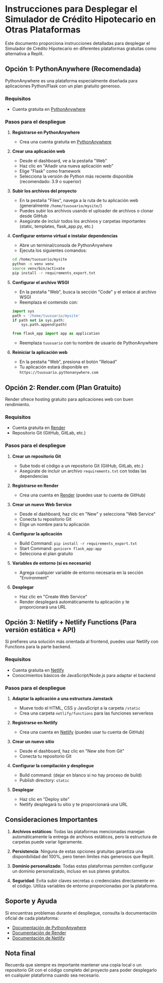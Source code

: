 # Instrucciones para Desplegar el Simulador de Crédito Hipotecario en Otras Plataformas

Este documento proporciona instrucciones detalladas para desplegar el Simulador de Crédito Hipotecario en diferentes plataformas gratuitas como alternativa a Replit.

## Opción 1: PythonAnywhere (Recomendada)

PythonAnywhere es una plataforma especialmente diseñada para aplicaciones Python/Flask con un plan gratuito generoso.

### Requisitos
- Cuenta gratuita en [PythonAnywhere](https://www.pythonanywhere.com/)

### Pasos para el despliegue

1. **Registrarse en PythonAnywhere**
   - Crea una cuenta gratuita en [PythonAnywhere](https://www.pythonanywhere.com/)

2. **Crear una aplicación web**
   - Desde el dashboard, ve a la pestaña "Web"
   - Haz clic en "Añadir una nueva aplicación web"
   - Elige "Flask" como framework
   - Selecciona la versión de Python más reciente disponible (recomendado: 3.9 o superior)

3. **Subir los archivos del proyecto**
   - En la pestaña "Files", navega a la ruta de tu aplicación web (generalmente `/home/tuusuario/mysite/`)
   - Puedes subir los archivos usando el uploader de archivos o clonar desde GitHub
   - Asegúrate de incluir todos los archivos y carpetas importantes (static, templates, flask_app.py, etc.)

4. **Configurar entorno virtual e instalar dependencias**
   - Abre un terminal/consola de PythonAnywhere
   - Ejecuta los siguientes comandos:
   ```bash
   cd /home/tuusuario/mysite
   python -m venv venv
   source venv/bin/activate
   pip install -r requirements_export.txt
   ```

5. **Configurar el archivo WSGI**
   - En la pestaña "Web", busca la sección "Code" y el enlace al archivo WSGI
   - Reemplaza el contenido con:
   ```python
   import sys
   path = '/home/tuusuario/mysite'
   if path not in sys.path:
       sys.path.append(path)
   
   from flask_app import app as application
   ```
   - Reemplaza `tuusuario` con tu nombre de usuario de PythonAnywhere

6. **Reiniciar la aplicación web**
   - En la pestaña "Web", presiona el botón "Reload"
   - Tu aplicación estará disponible en `https://tuusuario.pythonanywhere.com`

## Opción 2: Render.com (Plan Gratuito)

Render ofrece hosting gratuito para aplicaciones web con buen rendimiento.

### Requisitos
- Cuenta gratuita en [Render](https://render.com/)
- Repositorio Git (GitHub, GitLab, etc.)

### Pasos para el despliegue

1. **Crear un repositorio Git**
   - Sube todo el código a un repositorio Git (GitHub, GitLab, etc.)
   - Asegúrate de incluir un archivo `requirements.txt` con todas las dependencias

2. **Registrarse en Render**
   - Crea una cuenta en [Render](https://render.com/) (puedes usar tu cuenta de GitHub)

3. **Crear un nuevo Web Service**
   - Desde el dashboard, haz clic en "New" y selecciona "Web Service"
   - Conecta tu repositorio Git
   - Elige un nombre para tu aplicación

4. **Configurar la aplicación**
   - Build Command: `pip install -r requirements_export.txt`
   - Start Command: `gunicorn flask_app:app`
   - Selecciona el plan gratuito

5. **Variables de entorno (si es necesario)**
   - Agrega cualquier variable de entorno necesaria en la sección "Environment"

6. **Desplegar**
   - Haz clic en "Create Web Service"
   - Render desplegará automáticamente tu aplicación y te proporcionará una URL

## Opción 3: Netlify + Netlify Functions (Para versión estática + API)

Si prefieres una solución más orientada al frontend, puedes usar Netlify con Functions para la parte backend.

### Requisitos
- Cuenta gratuita en [Netlify](https://www.netlify.com/)
- Conocimientos básicos de JavaScript/Node.js para adaptar el backend

### Pasos para el despliegue

1. **Adaptar la aplicación a una estructura Jamstack**
   - Mueve todo el HTML, CSS y JavaScript a la carpeta `/static`
   - Crea una carpeta `netlify/functions` para las funciones serverless

2. **Registrarse en Netlify**
   - Crea una cuenta en [Netlify](https://www.netlify.com/) (puedes usar tu cuenta de GitHub)

3. **Crear un nuevo sitio**
   - Desde el dashboard, haz clic en "New site from Git"
   - Conecta tu repositorio Git

4. **Configurar la compilación y despliegue**
   - Build command: (dejar en blanco si no hay proceso de build)
   - Publish directory: `static`

5. **Desplegar**
   - Haz clic en "Deploy site"
   - Netlify desplegará tu sitio y te proporcionará una URL

## Consideraciones Importantes

1. **Archivos estáticos**: Todas las plataformas mencionadas manejan automáticamente la entrega de archivos estáticos, pero la estructura de carpetas puede variar ligeramente.

2. **Persistencia**: Ninguna de estas opciones gratuitas garantiza una disponibilidad del 100%, pero tienen límites más generosos que Replit.

3. **Dominio personalizado**: Todas estas plataformas permiten configurar un dominio personalizado, incluso en sus planes gratuitos.

4. **Seguridad**: Evita subir claves secretas o credenciales directamente en el código. Utiliza variables de entorno proporcionadas por la plataforma.

## Soporte y Ayuda

Si encuentras problemas durante el despliegue, consulta la documentación oficial de cada plataforma:

- [Documentación de PythonAnywhere](https://help.pythonanywhere.com/)
- [Documentación de Render](https://render.com/docs)
- [Documentación de Netlify](https://docs.netlify.com/)

## Nota final

Recuerda que siempre es importante mantener una copia local o un repositorio Git con el código completo del proyecto para poder desplegarlo en cualquier plataforma cuando sea necesario.